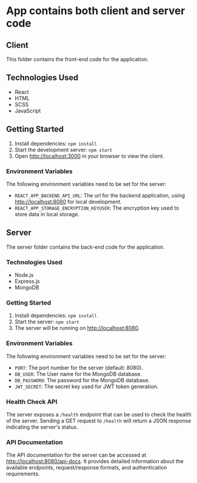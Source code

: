 
# App contains both client and server code
## Client

This folder contains the front-end code for the application.

## Technologies Used

- React
- HTML
- SCSS
- JavaScript

## Getting Started

1. Install dependencies: `npm install`
2. Start the development server: `npm start`
3. Open [http://localhost:3000](http://localhost:3000) in your browser to view the client.

### Environment Variables

The following environment variables need to be set for the server:

- `REACT_APP_BACKEND_API_URL`: The url for the backend application, using [http://localhost:8080](http://localhost:8080) for local development.
- `REACT_APP_STORAGE_ENCRYPTION_KEYUSER`: The encryption key used to store data in local storage.

## Server

The server folder contains the back-end code for the application.

### Technologies Used

- Node.js
- Express.js
- MongoDB

### Getting Started

1. Install dependencies: `npm install`
2. Start the server: `npm start`
3. The server will be running on [http://localhost:8080](http://localhost:8080).

### Environment Variables

The following environment variables need to be set for the server:

- `PORT`: The port number for the server (default: 8080).
- `DB_USER`: The User name for the MongoDB database.
- `DB_PASSWORD`: The password for the MongoDB database.
- `JWT_SECRET`: The secret key used for JWT token generation.

### Health Check API

The server exposes a `/health` endpoint that can be used to check the health of the server. Sending a GET request to `/health` will return a JSON response indicating the server's status.

### API Documentation

The API documentation for the server can be accessed at [http://localhost:8080/api-docs](http://localhost:8080/api-docs). It provides detailed information about the available endpoints, request/response formats, and authentication requirements.
